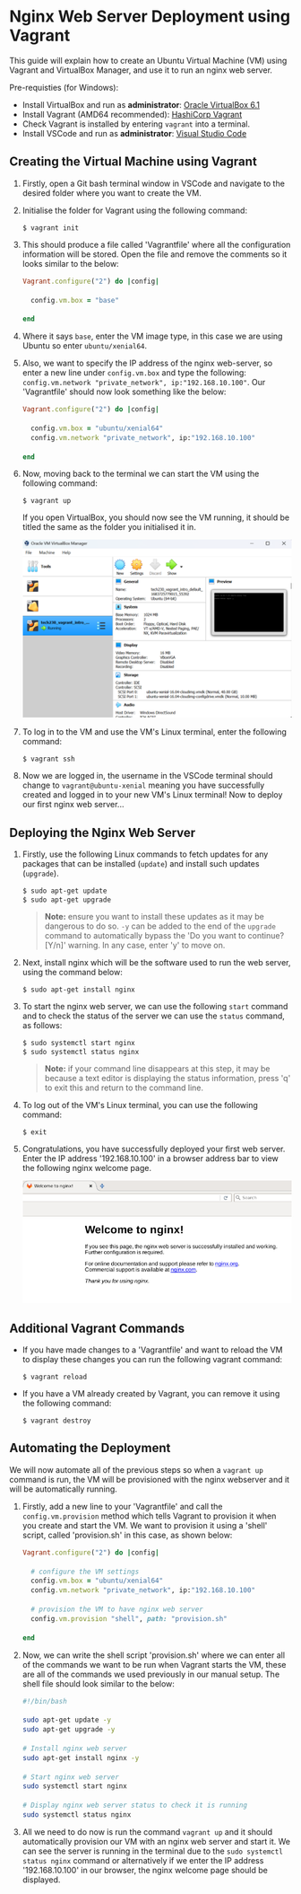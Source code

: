 # Nginx Web Server Deployment using Vagrant

This guide will explain how to create an Ubuntu Virtual Machine (VM) using Vagrant and VirtualBox Manager, and use it to run an nginx web server.

Pre-requisties (for Windows):

- Install VirtualBox and run as **administrator**: [Oracle VirtualBox 6.1](https://www.virtualbox.org/wiki/Download_Old_Builds_6_1)
- Install Vagrant (AMD64 recommended): [HashiCorp Vagrant](https://developer.hashicorp.com/vagrant/downloads?product_intent=vagrant)
- Check Vagrant is installed by entering `vagrant` into a terminal.
- Install VSCode and run as **administrator**: [Visual Studio Code](https://code.visualstudio.com/download)

## Creating the Virtual Machine using Vagrant

1. Firstly, open a Git bash terminal window in VSCode and navigate to the desired folder where you want to create the VM.

2. Initialise the folder for Vagrant using the following command:

    ```console
    $ vagrant init
    ```

3. This should produce a file called 'Vagrantfile' where all the configuration information will be stored. Open the file and remove the comments so it looks similar to the below:

    ```ruby
    Vagrant.configure("2") do |config|
    
      config.vm.box = "base"
    
    end
    ```

4. Where it says `base`, enter the VM image type, in this case we are using Ubuntu so enter `ubuntu/xenial64`.

5. Also, we want to specify the IP address of the nginx web-server, so enter a new line under `config.vm.box` and type the following: `config.vm.network "private_network", ip:"192.168.10.100"`. Our 'Vagrantfile' should now look something like the below:

    ```ruby
    Vagrant.configure("2") do |config|
    
      config.vm.box = "ubuntu/xenial64"
      config.vm.network "private_network", ip:"192.168.10.100"
    
    end
    ```

6. Now, moving back to the terminal we can start the VM using the following command:

    ```console
    $ vagrant up
    ```

    If you open VirtualBox, you should now see the VM running, it should be titled the same as the folder you initialised it in.

    ![Virtual Box](images/virtualbox.png)

7. To log in to the VM and use the VM's Linux terminal, enter the following command:

    ```console
    $ vagrant ssh
    ```

8. Now we are logged in, the username in the VSCode terminal should change to `vagrant@ubuntu-xenial` meaning you have successfully created and logged in to your new VM's Linux terminal! Now to deploy our first nginx web server...

## Deploying the Nginx Web Server

1. Firstly, use the following Linux commands to fetch updates for any packages that can be installed (`update`) and install such updates (`upgrade`).

    ```console
    $ sudo apt-get update
    $ sudo apt-get upgrade
    ```

    > **Note:** ensure you want to install these updates as it may be dangerous to do so. `-y` can be added to the end of the `upgrade` command to automatically bypass the 'Do you want to continue? [Y/n]' warning. In any case, enter 'y' to move on.

2. Next, install nginx which will be the software used to run the web server, using the command below:

    ```console
    $ sudo apt-get install nginx
    ```

3. To start the nginx web server, we can use the following `start` command and to check the status of the server we can use the `status` command, as follows:

    ```console
    $ sudo systemctl start nginx
    $ sudo systemctl status nginx
    ```

    > **Note:** if your command line disappears at this step, it may be because a text editor is displaying the status information, press 'q' to exit this and return to the command line.

4. To log out of the VM's Linux terminal, you can use the following command:

    ```console
    $ exit
    ```

5. Congratulations, you have successfully deployed your first web server. Enter the IP address '192.168.10.100' in a browser address bar to view the following nginx welcome page.

    ![nginx web server](images/nginx.png)

## Additional Vagrant Commands

- If you have made changes to a 'Vagrantfile' and want to reload the VM to display these changes you can run the following vagrant command:

    ```console
    $ vagrant reload
    ```

- If you have a VM already created by Vagrant, you can remove it using the following command:

    ```console
    $ vagrant destroy
    ```

## Automating the Deployment

We will now automate all of the previous steps so when a `vagrant up` command is run, the VM will be provisioned with the nginx webserver and it will be automatically running.

1. Firstly, add a new line to your 'Vagrantfile' and call the `config.vm.provision` method which tells Vagrant to provision it when you create and start the VM. We want to provision it using a 'shell' script, called 'provision.sh' in this case, as shown below:

    ```ruby
    Vagrant.configure("2") do |config|
    
      # configure the VM settings
      config.vm.box = "ubuntu/xenial64"
      config.vm.network "private_network", ip:"192.168.10.100"

      # provision the VM to have nginx web server
      config.vm.provision "shell", path: "provision.sh"

    end
    ```

2. Now, we can write the shell script 'provision.sh' where we can enter all of the commands we want to be run when Vagrant starts the VM, these are all of the commands we used previously in our manual setup. The shell file should look similar to the below:

    ```bash
    #!/bin/bash

    sudo apt-get update -y
    sudo apt-get upgrade -y

    # Install nginx web server
    sudo apt-get install nginx -y

    # Start nginx web server 
    sudo systemctl start nginx

    # Display nginx web server status to check it is running
    sudo systemctl status nginx
    ```

3. All we need to do now is run the command `vagrant up` and it should automatically provision our VM with an nginx web server and start it. We can see the server is running in the terminal due to the `sudo systemctl status nginx` command or alternatively if we enter the IP address '192.168.10.100' in our browser, the nginx welcome page should be displayed.